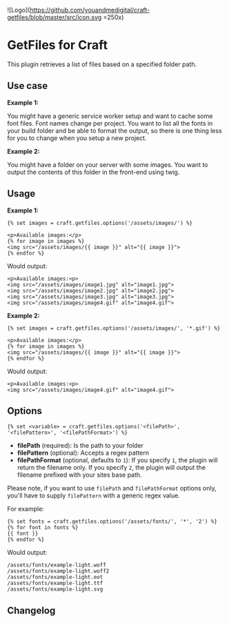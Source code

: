 ![Logo](https://github.com/youandmedigital/craft-getfiles/blob/master/src/icon.svg =250x)
# GetFiles for Craft

This plugin retrieves a list of files based on a specified folder path.

## Use case

**Example 1:**

You might have a generic service worker setup and want to cache some font files.
Font names change per project. You want to list all the fonts in your build
folder and be able to format the output, so there is one thing less for you to
change when you setup a new project.

**Example 2:**

You might have a folder on your server with some images. You want to output the
contents of this folder in the front-end using twig.

## Usage

**Example 1:**

```
{% set images = craft.getfiles.options('/assets/images/') %}

<p>Available images:</p>
{% for image in images %}
<img src="/assets/images/{{ image }}" alt="{{ image }}">
{% endfor %}
```

Would output:

```
<p>Available images:<p>
<img src="/assets/images/image1.jpg" alt="image1.jpg">
<img src="/assets/images/image2.jpg" alt="image2.jpg">
<img src="/assets/images/image3.jpg" alt="image3.jpg">
<img src="/assets/images/image4.gif" alt="image4.gif">
```

**Example 2:**

```
{% set images = craft.getfiles.options('/assets/images/', '*.gif') %}

<p>Available images:</p>
{% for image in images %}
<img src="/assets/images/{{ image }}" alt="{{ image }}">
{% endfor %}
```

Would output:

```
<p>Available images:<p>
<img src="/assets/images/image4.gif" alt="image4.gif">
```

## Options

```
{% set <variable> = craft.getfiles.options('<filePath>', '<filePattern>', '<filePathFormat>') %}
```
- **filePath** (required): Is the path to your folder
- **filePattern** (optional): Accepts a regex pattern
- **filePathFormat** (optional, defaults to `1`): If you specify `1`, the plugin will return the filename only. If you specify `2`, the plugin will output the filename prefixed with your sites base path.

Please note, if you want to use `filePath` and `filePathFormat` options only, you'll have to supply `filePattern` with a generic regex value.

For example:

```
{% set fonts = craft.getfiles.options('/assets/fonts/', '*', '2') %}
{% for font in fonts %}
{{ font }}
{% endfor %}
```

Would output:
```
/assets/fonts/example-light.woff
/assets/fonts/example-light.woff2
/assets/fonts/example-light.eot
/assets/fonts/example-light.ttf
/assets/fonts/example-light.svg
```
## Changelog
